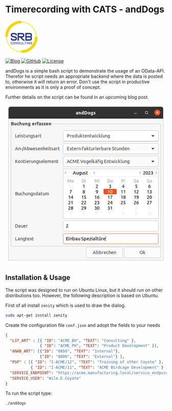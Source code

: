 # Timerecording with CATS - andDogs

[![srb.at](assets/srb_logo.png)](https://www.srb.at)


[![Blog](https://img.shields.io/static/v1.svg?color=f5d410&labelColor=11215a&logoColor=ffffff&style=for-the-badge&label=srb.at&message=Blog)](https://www.srb.at/blog--events/)
[![GitHub](https://img.shields.io/static/v1.svg?color=f5d410&labelColor=11215a&logoColor=ffffff&style=for-the-badge&label=srb.at&message=github&logo=github)](https://github.com/SRBConsultingTeam/)
[![License](https://img.shields.io/static/v1.svg?color=f5d410&labelColor=11215a&logoColor=ffffff&style=for-the-badge&label=License&message=MIT)](LICENSE)

andDogs is a simple bash script to demonstrate the usage of an OData-API. Therefor he script needs an appropriate backend where the data is posted to, otherwise it will return an error. Don't use the script in productive environments as it is only a proof of concept.

Further details on the script can be found in an upcoming blog post.

![Screenshot of andDogs](assets/screenshot.png)

## Installation & Usage
The script was designed to run on Ubuntu Linux, but it should run on other distributions too. However, the following description is based on Ubuntu.

First of all install `zenity` which is used to draw the dialog.
```bash
sudo apt-get install zenity 
```

Create the configuration file `conf.json` and adopt the fields to your needs
```json
{
  "LST_ART" : [{ "ID": "ACME_BH", "TEXT": "Consulting" },
               { "ID": "ACME_PH", "TEXT": "Product Development" }],
  "ANAB_ART": [{"ID": "0850", "TEXT": "Internal"},
               {"ID": "0800", "TEXT": "External"} ],
  "PSP" : [{ "ID": "I-ACME/12", "TEXT": "Training of other Coyote" },
           { "ID": "I-ACME/11", "TEXT": "ACME Birdcage Development" } ],
  "SERVICE_ENDPOINT": "https://acme.manufacturing.local/service_endpoint",
  "SERVICE_USER": "Wile.E.Coyote"
}
```

To run the script type:
```bash
./anddogs
```